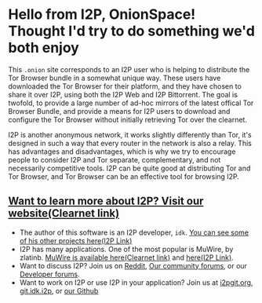 Hello from I2P, OnionSpace! Thought I'd try to do something we'd both enjoy
===========================================================================

This `.onion` site corresponds to an I2P user who is helping to distribute
the Tor Browser bundle in a somewhat unique way. These users have downloaded
the Tor Browser for their platform, and they have chosen to share it over
I2P, using both the I2P Web and I2P Bittorrent. The goal is twofold, to provide
a large number of ad-hoc mirrors of the latest offical Tor Browser Bundle, and
provide a means for I2P users to download and configure the Tor Browser without
initially retrieving Tor over the clearnet.

I2P is another anonymous network, it works slightly differently than Tor, it's
designed in such a way that every router in the network is also a relay. This
has advantages and disadvantages, which is why we try to encourage people to
consider I2P and Tor separate, complementary, and not necessarily competitive
tools. I2P can be quite good at distributing Tor and Tor Browser, and Tor Browser
can be an effective tool for browsing I2P.

[Want to learn more about I2P? Visit our website(Clearnet link)](https://geti2p.net)
------------------------------------------------------------------------------------

- The author of this software is an I2P developer, `idk`.  [You can see some of his other projects here(I2P Link)](http://idk.i2p)
- I2P has many applications. One of the most popular is MuWire, by zlatinb. [MuWire is available here(Clearnet link)](https://muwire.com)
 and [here(I2P Link)](http://muwire.i2p).
- Want to discuss I2P? Join us on [Reddit](https://old.reddit.com/r/i2p), [Our community forums](http://i2pforum.i2p), or our [Developer forums](http://zzz.i2p).
- Want to work on I2P or use I2P in your application? Join us at [i2pgit.org](https://i2pgit.org), [git.idk.i2p](http://git.idk.i2p), or [our Github](https://github.com/i2p)
